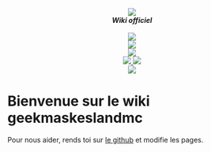 <div align="center">
  <img src="https://i.imgur.com/odsGUHb.png" align="center">
  <br>
  <strong><i>Wiki officiel</i></strong>
  <br>
  <br>
   <a href="https://discord.com/404">
    <img src="https://img.shields.io/badge/site-officiel-5B5A59">
  </a>
    <br>
     <a href="https://github.com/b2856203">
    <img src="https://img.shields.io/badge/fondateur:-b2856203-843da4">
  </a>
      <br>
     <a href="https://github.com/messir21">
    <img src="https://img.shields.io/badge/admin:-Messir21-ff0000">
  </a>
      <br>
     <a href="https://discord.com/users/845337551677161524">
    <img src="https://img.shields.io/badge/Organisateur:-Jean Frédérick-12ff00">
  </a>
       <a href="https://discord.com/users/826394942334435338">
    <img src="https://img.shields.io/badge/Organisateur:-THE_FABEX-12ff00">
  </a>
      <br>
     <a href="https://discord.com/users/852201062559776778">
    <img src="https://img.shields.io/badge/Builder +:-Stivistorm-EEC210">
  </a>

</div>

# Bienvenue sur le wiki geekmaskeslandmc
Pour nous aider, rends toi sur [le github](https://github.com/geekmaskesland/wiki) et modifie les pages.

